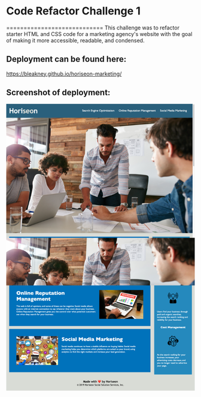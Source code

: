 # Code Refactor Challenge 1
============================
This challenge was to refactor starter HTML and CSS code for a marketing agency's website with the goal of making it more accessible, readable, and condensed.

## Deployment can be found here: 
https://bleakney.github.io/horiseon-marketing/

## Screenshot of deployment: 
![screenshot](./assets/images/screenshot.png)